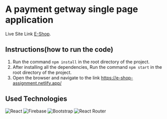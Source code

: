 # A payment getway single page application

Live Site Link [E-Shop](https://e-shop-assignment.netlify.app/).

## Instructions(how to run the code)

1. Run the command `npm install` in the root directory of the project.
2. After installing all the dependencies, Run the command `npm start` in the root directory of the project.
3. Open the browser and navigate to the link https://e-shop-assignment.netlify.app/

## Used Technologies
![React](https://img.shields.io/badge/react-%2320232a.svg?style=for-the-badge&logo=react&logoColor=%2361DAFB)
![Firebase](https://img.shields.io/badge/firebase-%23039BE5.svg?style=for-the-badge&logo=firebase)
![Bootstrap](https://img.shields.io/badge/bootstrap-%23563D7C.svg?style=for-the-badge&logo=bootstrap&logoColor=white)
![React Router](https://img.shields.io/badge/React_Router-CA4245?style=for-the-badge&logo=react-router&logoColor=white)